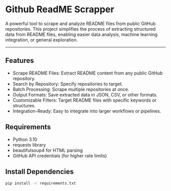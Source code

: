 # Github ReadME Scrapper
A powerful tool to scrape and analyze README files from public GitHub repositories. This project simplifies the process of extracting structured data from README files, enabling easier data analysis, machine learning integration, or general exploration.

--- 

## Features
- Scrape README Files: Extract README content from any public GitHub repository.
- Search by Repository: Specify repositories to target.
- Batch Processing: Scrape multiple repositories at once.
- Output Formats: Save extracted data in JSON, CSV, or other formats.
- Customizable Filters: Target README files with specific keywords or structures.
- Integration-Ready: Easy to integrate into larger workflows or pipelines.

## Requirements
- Python 3.10
- requests library
- beautifulsoup4 for HTML parsing
- GitHub API credentials (for higher rate limits)

## Install Dependencies
```bash
pip install -r requirements.txt
```
